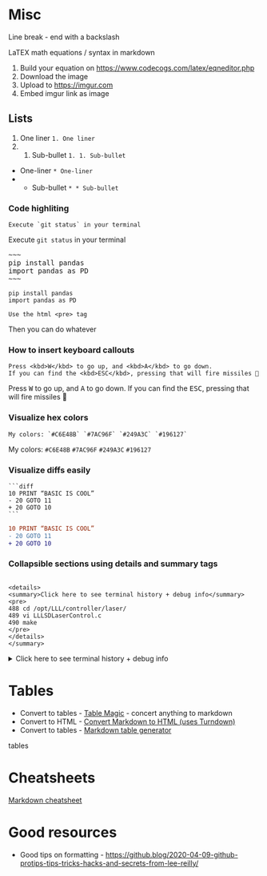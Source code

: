 # Misc
Line break - end with a backslash

LaTEX math equations / syntax in markdown
1. Build your equation on https://www.codecogs.com/latex/eqneditor.php
2. Download the image
3. Upload to https://imgur.com
4. Embed imgur link as image

## Lists
1. One liner `1. One liner`
1. 1. Sub-bullet `1. 1. Sub-bullet`
* One-liner `* One-liner`
* * Sub-bullet `* * Sub-bullet`

### Code highliting
~~~
Execute `git status` in your terminal 
~~~ 
Execute `git status` in your terminal

<pre>
~~~
pip install pandas
import pandas as PD
~~~
</pre>

~~~
pip install pandas
import pandas as PD
~~~

~~~
Use the html <pre> tag
~~~
Then you can do whatever 

### How to insert keyboard callouts 
~~~
Press <kbd>W</kbd> to go up, and <kbd>A</kbd> to go down.
If you can find the <kbd>ESC</kbd>, pressing that will fire missiles 🚀
~~~

Press <kbd>W</kbd> to go up, and <kbd>A</kbd> to go down.
If you can find the <kbd>ESC</kbd>, pressing that will fire missiles 🚀

### Visualize hex colors
~~~
My colors: `#C6E48B` `#7AC96F` `#249A3C` `#196127`
~~~
My colors: `#C6E48B` `#7AC96F` `#249A3C` `#196127`

### Visualize diffs easily
~~~ 
```diff
10 PRINT “BASIC IS COOL”
- 20 GOTO 11
+ 20 GOTO 10
```
~~~

```diff
10 PRINT “BASIC IS COOL”
- 20 GOTO 11
+ 20 GOTO 10
```

### Collapsible sections using details and summary tags
~~~

<details>
<summary>Click here to see terminal history + debug info</summary>
<pre>
488 cd /opt/LLL/controller/laser/
489 vi LLLSDLaserControl.c
490 make
</pre>
</details>
</summary>
~~~

<details>
<summary>Click here to see terminal history + debug info</summary>
<pre>
488 cd /opt/LLL/controller/laser/
489 vi LLLSDLaserControl.c
490 make
</pre>
</details>
</summary>

# Tables
* Convert to tables - [Table Magic](https://github.com/stevecat/table-magic) - concert anything to markdown 
* Convert to HTML - [Convert Markdown to HTML (uses Turndown)](https://domchristie.github.io/turndown/)
* Convert to tables - [Markdown table generator](https://www.tablesgenerator.com/markdown_tables)

tables

# Cheatsheets
[Markdown cheatsheet](https://github.com/adam-p/markdown-here/wiki/Markdown-Cheatsheet)

# Good resources 
* Good tips on formatting - https://github.blog/2020-04-09-github-protips-tips-tricks-hacks-and-secrets-from-lee-reilly/
